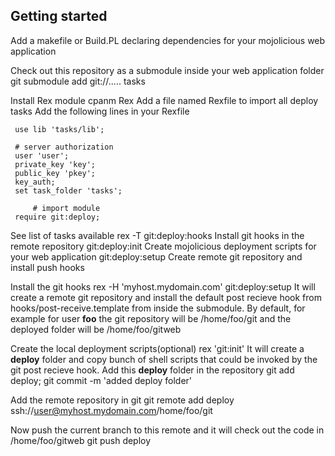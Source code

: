 ## Getting started

Add a makefile or Build.PL declaring dependencies for your mojolicious web application

Check out this repository as a submodule inside your web application folder
    git submodule add git://..... tasks

Install Rex module
    cpanm Rex
Add a file named Rexfile to import all deploy tasks
Add the following lines in your Rexfile
     
     use lib 'tasks/lib';
     
     # server authorization
     user 'user';
     private_key 'key';
     public_key 'pkey';
     key_auth;
     set task_folder 'tasks';

		 # import module
     require git:deploy;

See list of tasks available
     rex -T
     git:deploy:hooks               Install git hooks in the remote repository
     git:deploy:init                Create mojolicious deployment scripts for your web application
     git:deploy:setup               Create remote git repository and install push hooks

Install the git hooks
    rex -H 'myhost.mydomain.com' git:deploy:setup 
  It will create a remote git repository and install the default post recieve hook from
  hooks/post-receive.template from inside the submodule. By default, for example for user
  **foo** the git repository will be 
     /home/foo/git
  and the deployed folder will be
     /home/foo/gitweb

Create the local deployment scripts(optional)
    rex 'git:init'
  It will create a **deploy** folder and copy bunch of shell scripts that could be invoked
  by the git post recieve hook.
  Add this **deploy** folder in the repository
    git add deploy; git commit -m 'added deploy folder'

Add the remote repository in git
   git remote add deploy ssh://user@myhost.mydomain.com/home/foo/git

Now push the current branch to this remote and it will check out the code in
/home/foo/gitweb
   git push deploy
    

